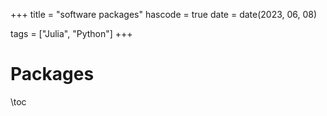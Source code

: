 +++
title = "software packages"
hascode = true
date = date(2023, 06, 08)

tags = ["Julia", "Python"]
+++


# Packages

\toc

